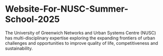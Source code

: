 # Website-For-NUSC-Summer-School-2025
The University of Greenwich Networks and Urban Systems Centre (NUSC) has multi-disciplinary expertise exploring the expanding frontiers of urban challenges and opportunities to improve quality of life, competitiveness and sustainability.
